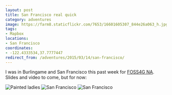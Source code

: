 ```yaml
---
layout: post
title: San Francisco real quick
category: adventures
image: https://farm8.staticflickr.com/7653/16601605307_844e26a063_h.jpg
tags:
- Mapbox
locations:
- San Francisco
coordinates:
- -122.4333534,37.7777447
redirect_from: /adventures/2015/03/14/san-francisco/
---
```



I was in Burlingame and San Francisco this past week for [FOSS4G NA](https://2015.foss4g-na.org/). Slides and video to come, but for now:

<div class="photos">
<img src="https://farm8.staticflickr.com/7653/16601605307_844e26a063_h.jpg"  alt="Painted ladies">
<img src="https://farm8.staticflickr.com/7648/16807769791_70c8c5b93b_h.jpg" class="img-half" alt="San Francisco">
<img src="https://farm9.staticflickr.com/8705/16621315088_3f8d9d1425_h.jpg" class="img-half" alt="San Francisco">
</div>